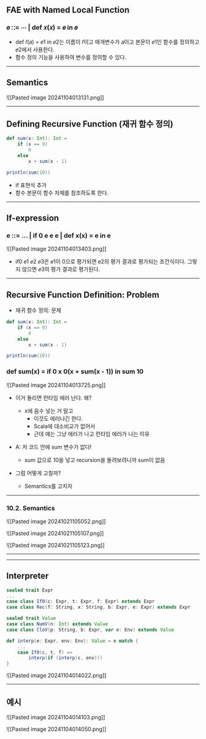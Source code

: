 ## FAE with Named Local Function
### 𝑒 ∷= ⋅⋅⋅ | def 𝑥(𝑥) = 𝑒 in 𝑒
- def 𝑓(𝑎) = 𝑒1 in 𝑒2는 이름이 𝑓이고 매개변수가 𝑎이고 본문이 𝑒1인 함수를 정의하고 𝑒2에서 사용한다.
- 함수 정의 기능을 사용하여 변수를 정의할 수 있다.

---
## Semantics
![[Pasted image 20241104013131.png]]

---
## Defining Recursive Function (재귀 함수 정의)

```Scala
def sum(x: Int): Int = 
	if (x == 0)
		0
	else
		x + sum(x - 1)

println(sum(10))
```

- if 표현식 추가
- 함수 본문이 함수 자체를 참조하도록 한다.
---
## If-expression
### e ::= ... | if 0 e e e | def x(x) = e in e
![[Pasted image 20241104013403.png]]

- if0 𝑒1 𝑒2 𝑒3은 𝑒1이 0으로 평가되면 𝑒2의 평가 결과로 평가되는 조건식이다. 그렇지 않으면 𝑒3의 평가 결과로 평가된다.

---
## Recursive Function Definition: Problem
- 재귀 함수 정의: 문제
```Scala
def sum(x: Int): Int = 
	if (x == 0)
		0
	else
		x + sum(x - 1)

println(sum(10))
```
### def sum(x) = if 0 x 0(x + sum(x - 1)) in sum 10
![[Pasted image 20241104013725.png]]

- 이거 돌리면 런타임 에러 난다. 왜?
	- x에 음수 넣는 거 말고
		- 이것도 에러나긴 한다.
		- Scala에 대소비교가 없어서
		- 근데 얘는 그냥 에러가 나고 런타임 에러가 나는 이유

- A: 저 코드 안에 sum 변수가 없다!
	- sum 값으로 10을 넣고 recursion을 돌려보려니까 sum이 없음

- 그럼 어떻게 고칠까?
	- Semantics를 고치자

---
### 10.2. Semantics

![[Pasted image 20241021105052.png]]

![[Pasted image 20241021105107.png]]

![[Pasted image 20241021105123.png]]

---



---
## Interpreter
```Scala
sealed trait Expr
...
case class If0(c: Expr, t: Expr, f: Expr) extends Expr
case class Rec(f: String, x: String, b: Expr, e: Expr) extends Expr

sealed trait Value
case class NumV(n: Int) extends Value
case class CloV(p: String, b: Expr, var e: Env) extends Value

def interp(e: Expr, env: Env): Value = e match {
	...
	case If0(c, t, f) =>
		interp(if (interp(c, env)))
}
```

![[Pasted image 20241104014022.png]]

---
## 예시
![[Pasted image 20241104014103.png]]

![[Pasted image 20241104014050.png]]